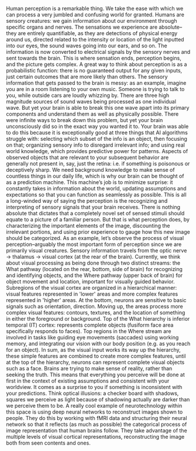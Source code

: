 Human perception is a remarkable thing. We take the ease with which we can process a very jumbled and confusing world for granted. Humans are sensory creatures: we gain information about our environment through specific organs and nerves. The sensations we experience are absolute–they are entirely quantifiable, as they are detections of physical energy around us, directed related to the intensity or location of the light inputted into our eyes, the sound waves going into our ears, and so on. The information is now converted to electrical signals by the sensory nerves and sent towards the brain. This is where sensation ends, perception begins, and the picture gets complex. 
	A great way to think about perception is as a probabilistic function: there is no guaranteed output for any given inputs, just certain outcomes that are more likely than others. The sensory information that gets passed to the brain is messy: as an example, imagine you are in a room listening to your own music. Someone is trying to talk to you, while outside cars are loudly whizzing by. There are three high magnitude sources of sound waves being processed as one individual wave. But yet your brain is able to break this one wave apart into its primary components and understand them as well as physically possible. There were infinite ways to break down this problem, but yet your brain unconsciously did so in the exact way you wanted it to. Your brain was able to do this because it is exceptionally good at three things that AI algorithms struggle with: selecting which subset of the info is an object, then focusing on that; organizing sensory info to disregard irrelevant info; and using real world knowledge, which provides predictive power for patterns. Aspects of observed objects that are relevant to your subsequent behavior are generally not present in, say, just the retina: i.e. if something is poisonous or deceptively sharp. We need background knowledge to make sense of countless things in our daily life, which is why our brain can be thought of as a prediction machine. This machine’s job is to minimize surprise: it constantly takes in information about the world, updating assumptions and expectations so that you can function as seamlessly as possible. 
	This is all a long-winded way of saying the perception is the recognizing and interpreting of sensory signals that your brain receives. There is nothing absolute that dictates that a completely novel set of sensed stimuli should equate to a picture of a familiar person. But that is what perception does, by characterizing the important elements of the image, discounting the irrelevant portions, and using prior experience to gauge how this new image should be categorized. 
	As an example, let’s observe the process of visual perception–arguably the most important form of perception since we are primarily visual creatures. Sensory information travels from the optic nerve → thalamus → visual cortex (at the rear of the brain). Currently, we think about visual processing as being done through two distinct streams: the What pathway (located on the rear, bottom, side of brain) for recognizing and identifying objects, and the Where pathway (upper back of brain) for object movement and location, important for visually guided behavior. Subregions of the visual cortex are organized in a hierarchical manner: visual features represented in 'lower' areas and more complex features represented in 'higher' areas. At the bottom, neurons are sensitive to basic signals such as orientation, direction. Moving up, the areas process more complex visual features: contours, textures, and the location of something in either the foreground or background. Top of the What hierarchy is inferior temporal (IT) cortex: represents complete objects (fusiform face area specifically responds to faces). Top regions in the Where stream are involved in tasks like guiding eye movements (saccades) using working memory, and integrating our vision with our body position (e.g. as you reach for an object). In sum, as the visual input works its way up the hierarchy, these simple features are combined to create more complex features, until at the top of the hierarchy, neurons can represent complete visual objects such as a face. 
Brains are trying to make sense of reality, rather than seeking the truth. This means that everything you perceive will be done at first in the context of existing assumptions and consistent with your worldview. It comes as a surprise to you if something is inconsistent with your predictions. Think optical illusions: a checker board with shadows, squares we perceive as light because of shadowing actually are darker than we perceive them to be.
	A really cool example of neurotechnology within this space is using deep neural networks to reconstruct images shown to people. They do this by working with fMRI data and structuring their neural network so that it reflects (as much as possible) the categorical process of image representation that human brains follow. They take advantage of the multiple levels of visual cortical representations, reconstructing the image both from seen contents and ones. 
